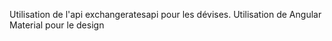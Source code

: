 Utilisation de l'api exchangeratesapi pour les dévises.
Utilisation de Angular Material pour le design 
